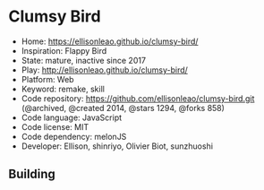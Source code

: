 # Clumsy Bird

- Home: https://ellisonleao.github.io/clumsy-bird/
- Inspiration: Flappy Bird
- State: mature, inactive since 2017
- Play: http://ellisonleao.github.io/clumsy-bird/
- Platform: Web
- Keyword: remake, skill
- Code repository: https://github.com/ellisonleao/clumsy-bird.git (@archived, @created 2014, @stars 1294, @forks 858)
- Code language: JavaScript
- Code license: MIT
- Code dependency: melonJS
- Developer: Ellison, shinriyo, Olivier Biot, sunzhuoshi

## Building
